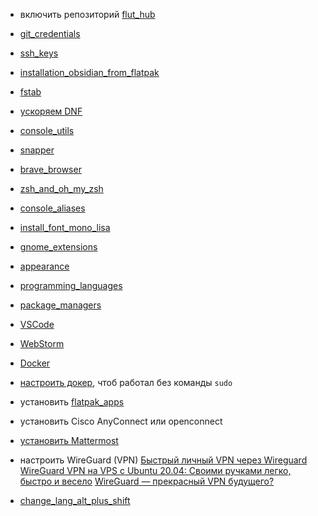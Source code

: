 - включить репозиторий [flut_hub](flut_hub.md)
    
- [git_credentials](git_credentials.md)
    
- [ssh_keys](ssh_keys.md)
    
- [installation_obsidian_from_flatpak](installation_obsidian_from_flatpak.md)
    
- [fstab](https://plafon.gitbook.io/fedora-zero/fedora-zero/v-samom-nachale-.../fstab)
    
- [ускоряем DNF](https://plafon.gitbook.io/fedora-zero/fedora-zero/v-samom-nachale-.../uskoryaem-dnf) 
    
- [console_utils](console_utils.md)
    
- [snapper](snapper.md)
    
- [brave_browser](brave_browser.md)
    
- [zsh_and_oh_my_zsh](zsh_and_oh_my_zsh.md)
    
- [console_aliases](console_aliases.md)
    
- [install_font_mono_lisa](install_font_mono_lisa.md)
    
- [gnome_extensions](gnome_extensions.md)
     
- [appearance](appearance.md)
    
- [programming_languages](programming_languages.md)
    
- [package_managers](package_managers.md)
    
- [VSCode](https://code.visualstudio.com/docs/setup/linux#_rhel-fedora-and-centos-based-distributions)
      
- [WebStorm](https://www.jetbrains.com/help/webstorm/installation-guide.html#toolbox)
     
- [Docker]([https://docs.docker.com/engine/install/fedora/)
    
- [настроить докер](https://docs.docker.com/engine/install/linux-postinstall/), чтоб работал без команды `sudo` 
    
- установить [flatpak_apps](flatpak_apps.md)
    
- установить Cisco AnyСonnect или openconnect
    
- [установить Mattermost](https://docs.mattermost.com/collaborate/install-desktop-app.html#install-and-update-the-mattermost-desktop-app)
    
- настроить WireGuard (VPN)
    [Быстрый личный VPN через Wireguard](../assets/vpn_setup_wire_guard.pdf)
    [WireGuard VPN на VPS с Ubuntu 20.04: Своими ручками легко, быстро и весело](https://habr.com/ru/sandbox/189100/)
    [WireGuard — прекрасный VPN будущего?](https://habr.com/ru/post/432686/)
    
-  [change_lang_alt_plus_shift](change_lang_alt_plus_shift.md)
